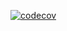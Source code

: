 [![codecov](https://codecov.io/gh/threeteck/threeteck_.NET/branch/hw2/graph/badge.svg)](https://codecov.io/gh/threeteck/threeteck_.NET)